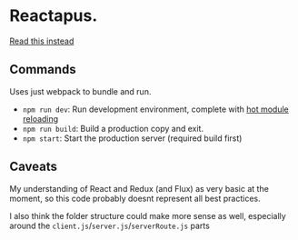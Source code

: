 # Reactapus.

[Read this instead](https://github.com/gaearon/redux/blob/improve-docs/docs/getting-started.md)

## Commands

Uses just webpack to bundle and run.

 * `npm run dev`: Run development environment, complete with [hot module reloading](https://www.youtube.com/watch?v=xsSnOQynTHs)
 * `npm run build`: Build a production copy and exit.
 * `npm start`: Start the production server (required build first)


## Caveats

My understanding of React and Redux (and Flux) as very basic at the moment, 
so this code probably doesnt represent all best practices.

I also think the folder structure could make more sense as well, especially around the `client.js`/`server.js`/`serverRoute.js` parts
